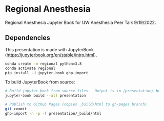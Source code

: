 # Regional Anesthesia

Regional Anesthesia Jupyter Book for UW Anesthesia Peer Talk 9/19/2022.

## Dependencies

This presentation is made with JupyterBook (<https://jupyterbook.org/en/stable/intro.html>).

```sh
conda create -n regional python=3.8
conda activate regional
pip install -U jupyter-book ghp-import
```

To build JupyterBook from source:

```sh
# Build jupyter book from source files.  Output is in /presentation/_build
jupyter-book build --all presentation

# Publish to Github Pages (copies _build/html to gh-pages branch)
git commit
ghp-import -n -p -f presentation/_build/html
```
